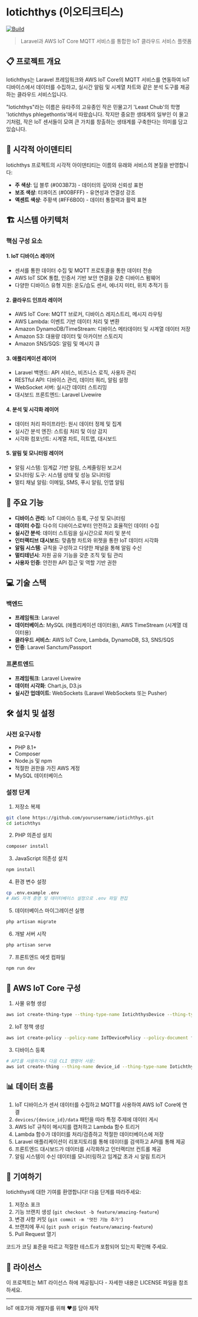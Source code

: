 # Iotichthys (이오티크티스)

[![Build](https://github.com/nambak/iotichthys/actions/workflows/build.yml/badge.svg?branch=main)](https://github.com/nambak/iotichthys/actions/workflows/build.yml)


> Laravel과 AWS IoT Core MQTT 서비스를 통합한 IoT 클라우드 서비스 플랫폼

## 📋 프로젝트 개요

Iotichthys는 Laravel 프레임워크와 AWS IoT Core의 MQTT 서비스를 연동하여 IoT 디바이스에서 데이터를 수집하고, 실시간 알림 및 시계열 차트와 같은 분석 도구를 제공하는 클라우드 서비스입니다.

"Iotichthys"라는 이름은 유타주의 고유종인 작은 민물고기 'Least Chub'의 학명 'Iotichthys phlegethontis'에서 따왔습니다. 작지만 중요한 생태계의 일부인 이 물고기처럼, 작은 IoT 센서들이 모여 큰 가치를 창출하는 생태계를 구축한다는 의미를 담고 있습니다.

## 🎨 시각적 아이덴티티

Iotichthys 프로젝트의 시각적 아이덴티티는 이름의 유래와 서비스의 본질을 반영합니다:

- **주 색상**: 딥 블루 (#003B73) - 데이터의 깊이와 신뢰성 표현
- **보조 색상**: 터콰이즈 (#00BFFF) - 유연성과 연결성 강조
- **액센트 색상**: 주황색 (#FF6B00) - 데이터 통찰력과 활력 표현

## 🏗️ 시스템 아키텍처

### 핵심 구성 요소

#### 1. IoT 디바이스 레이어
- 센서를 통한 데이터 수집 및 MQTT 프로토콜을 통한 데이터 전송
- AWS IoT SDK 통합, 인증서 기반 보안 연결을 갖춘 디바이스 펌웨어
- 다양한 디바이스 유형 지원: 온도/습도 센서, 에너지 미터, 위치 추적기 등

#### 2. 클라우드 인프라 레이어
- AWS IoT Core: MQTT 브로커, 디바이스 레지스트리, 메시지 라우팅
- AWS Lambda: 이벤트 기반 데이터 처리 및 변환
- Amazon DynamoDB/TimeStream: 디바이스 메타데이터 및 시계열 데이터 저장
- Amazon S3: 대용량 데이터 및 아카이브 스토리지
- Amazon SNS/SQS: 알림 및 메시지 큐

#### 3. 애플리케이션 레이어
- Laravel 백엔드: API 서비스, 비즈니스 로직, 사용자 관리
- RESTful API: 디바이스 관리, 데이터 쿼리, 알림 설정
- WebSocket 서버: 실시간 데이터 스트리밍
- 대시보드 프론트엔드: Laravel Livewire

#### 4. 분석 및 시각화 레이어
- 데이터 처리 파이프라인: 원시 데이터 정제 및 집계
- 실시간 분석 엔진: 스트림 처리 및 이상 감지
- 시각화 컴포넌트: 시계열 차트, 히트맵, 대시보드

#### 5. 알림 및 모니터링 레이어
- 알림 시스템: 임계값 기반 알림, 스케줄링된 보고서
- 모니터링 도구: 시스템 상태 및 성능 모니터링
- 멀티 채널 알림: 이메일, SMS, 푸시 알림, 인앱 알림

## 🚀 주요 기능

- **디바이스 관리**: IoT 디바이스 등록, 구성 및 모니터링
- **데이터 수집**: 다수의 디바이스로부터 안전하고 효율적인 데이터 수집
- **실시간 분석**: 데이터 스트림을 실시간으로 처리 및 분석
- **인터랙티브 대시보드**: 맞춤형 차트와 위젯을 통한 IoT 데이터 시각화
- **알림 시스템**: 규칙을 구성하고 다양한 채널을 통해 알림 수신
- **멀티테넌시**: 자원 공유 기능을 갖춘 조직 및 팀 관리
- **사용자 인증**: 안전한 API 접근 및 역할 기반 권한

## 💻 기술 스택

### 백엔드
- **프레임워크**: Laravel
- **데이터베이스**: MySQL (애플리케이션 데이터용), AWS TimeStream (시계열 데이터용)
- **클라우드 서비스**: AWS IoT Core, Lambda, DynamoDB, S3, SNS/SQS
- **인증**: Laravel Sanctum/Passport

### 프론트엔드
- **프레임워크**: Laravel Livewire
- **데이터 시각화**: Chart.js, D3.js
- **실시간 업데이트**: WebSockets (Laravel WebSockets 또는 Pusher)

## 🛠️ 설치 및 설정

### 사전 요구사항
- PHP 8.1+
- Composer
- Node.js 및 npm
- 적절한 권한을 가진 AWS 계정
- MySQL 데이터베이스

### 설정 단계
1. 저장소 복제
```bash
git clone https://github.com/yourusername/iotichthys.git
cd iotichthys
```

2. PHP 의존성 설치
```bash
composer install
```

3. JavaScript 의존성 설치
```bash
npm install
```

4. 환경 변수 설정
```bash
cp .env.example .env
# AWS 자격 증명 및 데이터베이스 설정으로 .env 파일 편집
```

5. 데이터베이스 마이그레이션 실행
```bash
php artisan migrate
```

6. 개발 서버 시작
```bash
php artisan serve
```

7. 프론트엔드 에셋 컴파일
```bash
npm run dev
```

## 🔐 AWS IoT Core 구성

1. 사물 유형 생성
```bash
aws iot create-thing-type --thing-type-name IotichthysDevice --thing-type-properties "thingTypeDescription=Iotichthys 플랫폼용 IoT 디바이스"
```

2. IoT 정책 생성
```bash
aws iot create-policy --policy-name IoTDevicePolicy --policy-document file://iot-policy.json
```

3. 디바이스 등록
```bash
# API를 사용하거나 다음 CLI 명령어 사용:
aws iot create-thing --thing-name device_id --thing-type-name IotichthysDevice
```

## 📊 데이터 흐름

1. IoT 디바이스가 센서 데이터를 수집하고 MQTT를 사용하여 AWS IoT Core에 연결
2. `devices/{device_id}/data` 패턴을 따라 특정 주제에 데이터 게시
3. AWS IoT 규칙이 메시지를 캡처하고 Lambda 함수 트리거
4. Lambda 함수가 데이터를 처리/검증하고 적절한 데이터베이스에 저장
5. Laravel 애플리케이션이 리포지토리를 통해 데이터를 검색하고 API를 통해 제공
6. 프론트엔드 대시보드가 데이터를 시각화하고 인터랙티브 컨트롤 제공
7. 알림 시스템이 수신 데이터를 모니터링하고 임계값 초과 시 알림 트리거

## 👥 기여하기

Iotichthys에 대한 기여를 환영합니다! 다음 단계를 따라주세요:

1. 저장소 포크
2. 기능 브랜치 생성 (`git checkout -b feature/amazing-feature`)
3. 변경 사항 커밋 (`git commit -m '멋진 기능 추가'`)
4. 브랜치에 푸시 (`git push origin feature/amazing-feature`)
5. Pull Request 열기

코드가 코딩 표준을 따르고 적절한 테스트가 포함되어 있는지 확인해 주세요.

## 📜 라이선스

이 프로젝트는 MIT 라이선스 하에 제공됩니다 - 자세한 내용은 LICENSE 파일을 참조하세요.

---

IoT 애호가와 개발자를 위해 ❤️를 담아 제작
